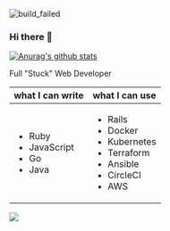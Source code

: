 ![build_failed](https://img.shields.io/badge/build-failed-critical)

### Hi there 👋

<!--
**TsubasaKawajiri/TsubasaKawajiri** is a ✨ _special_ ✨ repository because its `README.md` (this file) appears on your GitHub profile.

Here are some ideas to get you started:

- 🔭 I’m currently working on ...
- 🌱 I’m currently learning ...
- 👯 I’m looking to collaborate on ...
- 🤔 I’m looking for help with ...
- 💬 Ask me about ...
- 📫 How to reach me: ...
- 😄 Pronouns: ...
- ⚡ Fun fact: ...
-->

[![Anurag's github stats](https://github-readme-stats.vercel.app/api?username=TsubasaKawajiri&count_private=true)](https://github.com/anuraghazra/github-readme-stats)

Full "Stuck" Web Developer

| what I can write | what I can use |
| ---- | ---- |
| <ul><li>Ruby</li><li>JavaScript</li><li>Go</li><li>Java</li></ul> | <ul><li>Rails</li><li>Docker</li><li>Kubernetes</li><li>Terraform</li><li>Ansible</li><li>CircleCI</li><li>AWS</li></ul>

<img src="https://count.getloli.com/get/@tsubasakawajiri?theme=rule34"/>
